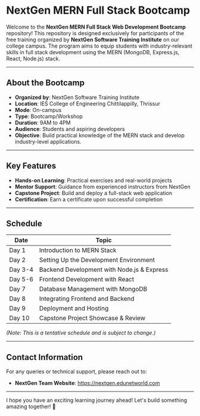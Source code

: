 # NextGen MERN Full Stack Bootcamp

Welcome to the **NextGen MERN Full Stack Web Development Bootcamp** repository! This repository is designed exclusively for participants of the free training organized by **NextGen Software Training Institute** on our college campus. The program aims to equip students with industry-relevant skills in full stack development using the MERN (MongoDB, Express.js, React, Node.js) stack.

---

## About the Bootcamp

- **Organized by**: NextGen Software Training Institute
- **Location**: IES College of Engineering  Chittilappilly, Thrissur
- **Mode**: On-campus
- **Type**: Bootcamp/Workshop
- **Duration**: 9AM to 4PM
- **Audience**: Students and aspiring developers
- **Objective**: Build practical knowledge of the MERN stack and develop industry-level applications.

---

## Key Features

- **Hands-on Learning**: Practical exercises and real-world projects
- **Mentor Support**: Guidance from experienced instructors from NextGen
- **Capstone Project**: Build and deploy a full-stack web application
- **Certification**: Earn a certificate upon successful completion

---

## Schedule

| Date       | Topic                                    |
|------------|------------------------------------------|
| Day 1      | Introduction to MERN Stack               |
| Day 2      | Setting Up the Development Environment   |
| Day 3-4    | Backend Development with Node.js & Express|
| Day 5-6    | Frontend Development with React          |
| Day 7      | Database Management with MongoDB         |
| Day 8      | Integrating Frontend and Backend         |
| Day 9      | Deployment and Hosting                   |
| Day 10     | Capstone Project Showcase & Review       |

*(Note: This is a tentative schedule and is subject to change.)*

---

## Contact Information

For any queries or technical support, please reach out to:
- **NextGen Team Website**: https://nextgen.edunetworld.com

---

I hope you have an exciting learning journey ahead! Let's build something amazing together! 🚀
